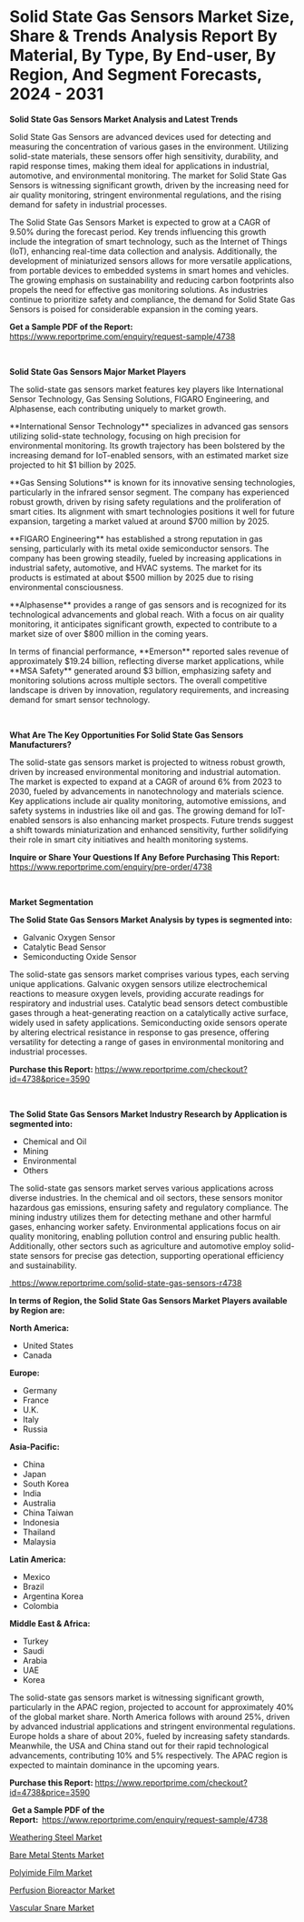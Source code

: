 <p><h1>Solid State Gas Sensors Market Size, Share & Trends Analysis Report By Material, By Type, By End-user, By Region, And Segment Forecasts, 2024 - 2031</h1></p><p><strong>Solid State Gas Sensors Market Analysis and Latest Trends</strong></p>
<p><p>Solid State Gas Sensors are advanced devices used for detecting and measuring the concentration of various gases in the environment. Utilizing solid-state materials, these sensors offer high sensitivity, durability, and rapid response times, making them ideal for applications in industrial, automotive, and environmental monitoring. The market for Solid State Gas Sensors is witnessing significant growth, driven by the increasing need for air quality monitoring, stringent environmental regulations, and the rising demand for safety in industrial processes.</p><p>The Solid State Gas Sensors Market is expected to grow at a CAGR of 9.50% during the forecast period. Key trends influencing this growth include the integration of smart technology, such as the Internet of Things (IoT), enhancing real-time data collection and analysis. Additionally, the development of miniaturized sensors allows for more versatile applications, from portable devices to embedded systems in smart homes and vehicles. The growing emphasis on sustainability and reducing carbon footprints also propels the need for effective gas monitoring solutions. As industries continue to prioritize safety and compliance, the demand for Solid State Gas Sensors is poised for considerable expansion in the coming years.</p></p>
<p><strong>Get a Sample PDF of the Report:&nbsp;</strong> <a href="https://www.reportprime.com/enquiry/request-sample/4738?utm_campaign=62&utm_medium=2&utm_source=Github&utm_content=ia&utm_term=05112024&utm_id=solid-state-gas-sensors">https://www.reportprime.com/enquiry/request-sample/4738</a></p>
<p>&nbsp;</p>
<p><strong>Solid State Gas Sensors Major Market Players</strong></p>
<p><p>The solid-state gas sensors market features key players like International Sensor Technology, Gas Sensing Solutions, FIGARO Engineering, and Alphasense, each contributing uniquely to market growth. </p><p>**International Sensor Technology** specializes in advanced gas sensors utilizing solid-state technology, focusing on high precision for environmental monitoring. Its growth trajectory has been bolstered by the increasing demand for IoT-enabled sensors, with an estimated market size projected to hit $1 billion by 2025.</p><p>**Gas Sensing Solutions** is known for its innovative sensing technologies, particularly in the infrared sensor segment. The company has experienced robust growth, driven by rising safety regulations and the proliferation of smart cities. Its alignment with smart technologies positions it well for future expansion, targeting a market valued at around $700 million by 2025.</p><p>**FIGARO Engineering** has established a strong reputation in gas sensing, particularly with its metal oxide semiconductor sensors. The company has been growing steadily, fueled by increasing applications in industrial safety, automotive, and HVAC systems. The market for its products is estimated at about $500 million by 2025 due to rising environmental consciousness.</p><p>**Alphasense** provides a range of gas sensors and is recognized for its technological advancements and global reach. With a focus on air quality monitoring, it anticipates significant growth, expected to contribute to a market size of over $800 million in the coming years.</p><p>In terms of financial performance, **Emerson** reported sales revenue of approximately $19.24 billion, reflecting diverse market applications, while **MSA Safety** generated around $3 billion, emphasizing safety and monitoring solutions across multiple sectors. The overall competitive landscape is driven by innovation, regulatory requirements, and increasing demand for smart sensor technology.</p></p>
<p>&nbsp;</p>
<p><strong>What Are The Key Opportunities For Solid State Gas Sensors Manufacturers?</strong></p>
<p><p>The solid-state gas sensors market is projected to witness robust growth, driven by increased environmental monitoring and industrial automation. The market is expected to expand at a CAGR of around 6% from 2023 to 2030, fueled by advancements in nanotechnology and materials science. Key applications include air quality monitoring, automotive emissions, and safety systems in industries like oil and gas. The growing demand for IoT-enabled sensors is also enhancing market prospects. Future trends suggest a shift towards miniaturization and enhanced sensitivity, further solidifying their role in smart city initiatives and health monitoring systems.</p></p>
<p><strong>Inquire or Share Your Questions If Any Before Purchasing This Report:</strong> <a href="https://www.reportprime.com/enquiry/pre-order/4738?utm_campaign=62&utm_medium=2&utm_source=Github&utm_content=ia&utm_term=05112024&utm_id=solid-state-gas-sensors">https://www.reportprime.com/enquiry/pre-order/4738</a></p>
<p>&nbsp;</p>
<p><strong>Market Segmentation</strong></p>
<p><strong>The Solid State Gas Sensors Market Analysis by types is segmented into:</strong></p>
<p><ul><li>Galvanic Oxygen Sensor</li><li>Catalytic Bead Sensor</li><li>Semiconducting Oxide Sensor</li></ul></p>
<p><p>The solid-state gas sensors market comprises various types, each serving unique applications. Galvanic oxygen sensors utilize electrochemical reactions to measure oxygen levels, providing accurate readings for respiratory and industrial uses. Catalytic bead sensors detect combustible gases through a heat-generating reaction on a catalytically active surface, widely used in safety applications. Semiconducting oxide sensors operate by altering electrical resistance in response to gas presence, offering versatility for detecting a range of gases in environmental monitoring and industrial processes.</p></p>
<p><strong>Purchase this Report:&nbsp;</strong><a href="https://www.reportprime.com/checkout?id=4738&price=3590&utm_campaign=62&utm_medium=2&utm_source=Github&utm_content=ia&utm_term=05112024&utm_id=solid-state-gas-sensors">https://www.reportprime.com/checkout?id=4738&price=3590</a></p>
<p>&nbsp;</p>
<p><strong>The Solid State Gas Sensors Market Industry Research by Application is segmented into:</strong></p>
<p><ul><li>Chemical and Oil</li><li>Mining</li><li>Environmental</li><li>Others</li></ul></p>
<p><p>The solid-state gas sensors market serves various applications across diverse industries. In the chemical and oil sectors, these sensors monitor hazardous gas emissions, ensuring safety and regulatory compliance. The mining industry utilizes them for detecting methane and other harmful gases, enhancing worker safety. Environmental applications focus on air quality monitoring, enabling pollution control and ensuring public health. Additionally, other sectors such as agriculture and automotive employ solid-state sensors for precise gas detection, supporting operational efficiency and sustainability.</p></p>
<p><a href="https://www.reportprime.com/solid-state-gas-sensors-r4738?utm_campaign=62&utm_medium=2&utm_source=Github&utm_content=ia&utm_term=05112024&utm_id=solid-state-gas-sensors">&nbsp;https://www.reportprime.com/solid-state-gas-sensors-r4738</a></p>
<p><strong>In terms of Region, the Solid State Gas Sensors Market Players available by Region are:</strong></p>
<p>
    <p> <strong> North America: </strong>
        <ul>
            <li>United States</li>
            <li>Canada</li>
        </ul>
        </p> 
    <p> <strong> Europe: </strong>
        <ul>
            <li>Germany</li>
            <li>France</li>
            <li>U.K.</li>
            <li>Italy</li>
            <li>Russia</li>
        </ul>
        </p> 
    <p> <strong> Asia-Pacific: </strong>
        <ul>
            <li>China</li>
            <li>Japan</li>
            <li>South Korea</li>
            <li>India</li>
            <li>Australia</li>
            <li>China Taiwan</li>
            <li>Indonesia</li>
            <li>Thailand</li>
            <li>Malaysia</li>
        </ul>
        </p> 
    <p> <strong> Latin America: </strong>
        <ul>
            <li>Mexico</li>
            <li>Brazil</li>
            <li>Argentina Korea</li>
            <li>Colombia</li>
        </ul>
        </p> 
    <p> <strong> Middle East & Africa: </strong>
        <ul>
            <li>Turkey</li>
            <li>Saudi</li>
            <li>Arabia</li>
            <li>UAE</li>
            <li>Korea</li>
        </ul>
    </p>
    </p>
<p><p>The solid-state gas sensors market is witnessing significant growth, particularly in the APAC region, projected to account for approximately 40% of the global market share. North America follows with around 25%, driven by advanced industrial applications and stringent environmental regulations. Europe holds a share of about 20%, fueled by increasing safety standards. Meanwhile, the USA and China stand out for their rapid technological advancements, contributing 10% and 5% respectively. The APAC region is expected to maintain dominance in the upcoming years.</p></p>
<p><strong>Purchase this Report: </strong><a href="https://www.reportprime.com/checkout?id=4738&price=3590&utm_campaign=62&utm_medium=2&utm_source=Github&utm_content=ia&utm_term=05112024&utm_id=solid-state-gas-sensors">https://www.reportprime.com/checkout?id=4738&price=3590</a></p>
<p>&nbsp;<strong>Get a Sample PDF of the Report:&nbsp;&nbsp;</strong><a href="https://www.reportprime.com/enquiry/request-sample/4738?utm_campaign=62&utm_medium=2&utm_source=Github&utm_content=ia&utm_term=05112024&utm_id=solid-state-gas-sensors">https://www.reportprime.com/enquiry/request-sample/4738</a></p>
<p><strong></strong></p>
<p><p><a href="https://github.com/abbiewimld/Market-Research-Report-List-1/blob/main/weathering-steel-market.md?utm_campaign=62&utm_medium=2&utm_source=Github&utm_content=ia&utm_term=05112024&utm_id=solid-state-gas-sensors">Weathering Steel Market</a></p><p><a href="https://issuu.com/reportprime-2/docs/bare-metal-stents-market-size-2030._c2516833216da6?utm_campaign=62&utm_medium=2&utm_source=Github&utm_content=ia&utm_term=05112024&utm_id=solid-state-gas-sensors">Bare Metal Stents Market</a></p><p><a href="https://github.com/MCGEE-CRANECaitlyn/Market-Research-Report-List-1/blob/main/polyimide-film-market.md?utm_campaign=62&utm_medium=2&utm_source=Github&utm_content=ia&utm_term=05112024&utm_id=solid-state-gas-sensors">Polyimide Film Market</a></p><p><a href="https://issuu.com/reportprime-2/docs/perfusion-bioreactor-market-size-20_6eac424b7f2719?utm_campaign=62&utm_medium=2&utm_source=Github&utm_content=ia&utm_term=05112024&utm_id=solid-state-gas-sensors">Perfusion Bioreactor Market</a></p><p><a href="https://issuu.com/reportprime-2/docs/vascular-snare-market-size-2030.ppt_4443ae5577cd72?utm_campaign=62&utm_medium=2&utm_source=Github&utm_content=ia&utm_term=05112024&utm_id=solid-state-gas-sensors">Vascular Snare Market</a></p></p>